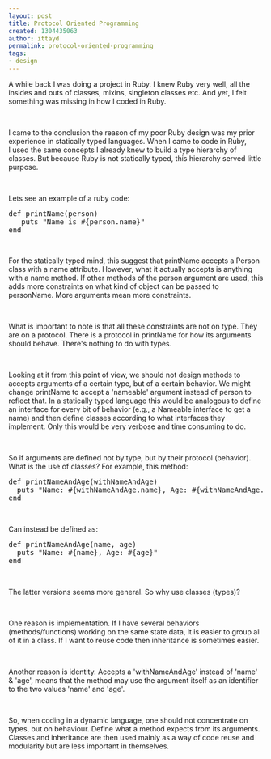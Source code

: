 ```yaml
---
layout: post
title: Protocol Oriented Programming
created: 1304435063
author: ittayd
permalink: protocol-oriented-programming
tags:
- design
---
```

<p>A while back I&nbsp;was doing a project in Ruby. I&nbsp;knew Ruby very well, all the insides and outs of classes, mixins, singleton classes etc. And yet, I&nbsp;felt something was missing in how I&nbsp;coded in Ruby.</p>
<p>&nbsp;</p>
<p>I&nbsp;came to the conclusion the reason of my poor Ruby design was my prior experience in statically typed languages. When I&nbsp;came to code in Ruby, I&nbsp;used the same concepts I&nbsp;already knew to build a type hierarchy of classes. But because Ruby is not statically typed, this hierarchy served little purpose. </p>
<p>&nbsp;</p>
<p>Lets see an example of a ruby code:</p>
<pre title="code" class="brush: ruby;">
def printName(person)
   puts &quot;Name is #{person.name}&quot;
end
</pre>
<pre title="code" class="brush: ruby;">

</pre>
<p>For the statically typed mind, this suggest that printName accepts a Person class with a name attribute. However, what it actually accepts is anything with a name method. If other methods of the person argument are used, this adds more constraints on what kind of object can be passed to personName. More arguments mean more constraints.</p>
<p>&nbsp;</p>
<p>What is important to note is that all these constraints are not on type. They are on a protocol. There is a protocol in printName for how its arguments should behave. There's nothing to do with types. </p>
<p>&nbsp;</p>
<p>Looking at it from this point of view, we should not design methods to accepts arguments of a certain type, but of a certain behavior. We might change printName to accept a 'nameable' argument instead of person to reflect that. In a statically typed language this would be analogous to define an interface for every bit of behavior (e.g., a Nameable interface to get a name)&nbsp;and then define classes according to what interfaces they implement. Only this would be very verbose and time consuming to do. </p>
<p>&nbsp;</p>
<p>So if arguments are defined not by type, but by their protocol&nbsp;(behavior). What is the use of classes?&nbsp;For example, this method:</p>
<pre title="code" class="brush: ruby;">
def printNameAndAge(withNameAndAge) 
  puts &quot;Name: #{withNameAndAge.name}, Age: #{withNameAndAge.name}&quot; 
end</pre>
<p>&nbsp;</p>
<p>Can instead be defined as:</p>
<pre title="code" class="brush: ruby;">
def printNameAndAge(name, age)
  puts &quot;Name: #{name}, Age: #{age}&quot;
end</pre>
<p>&nbsp;</p>
<p>The latter versions seems more general. So why use classes (types)?</p>
<p>&nbsp;</p>
<p>One reason is implementation. If I&nbsp;have several behaviors (methods/functions) working on the same state data, it is easier to group all of it in a class. If I want to reuse code then inheritance is sometimes easier. </p>
<p>&nbsp;</p>
<p>Another reason is identity. Accepts a 'withNameAndAge' instead of 'name' &amp;&nbsp;'age', means that the method may use the argument itself as an identifier to the two values 'name' and 'age'.</p>
<p>&nbsp;</p>
<p>So, when coding in a dynamic language, one should not concentrate on types, but on behaviour. Define what a method expects from its arguments. Classes and inheritance are then used mainly as a way of code reuse and modularity but are less important in themselves. </p>
